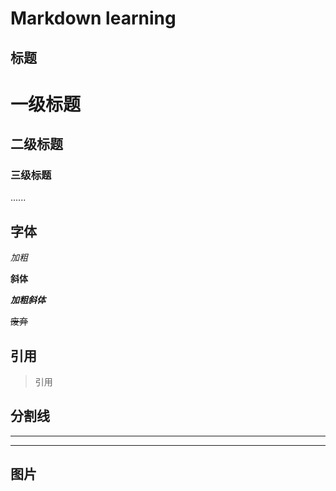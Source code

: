 # Markdown learning

## 标题

# 一级标题
## 二级标题
### 三级标题
......

## 字体

*加粗*

**斜体**

***加粗斜体***

~~废弃~~


## 引用

> 引用

## 分割线

---

***

## 图片
